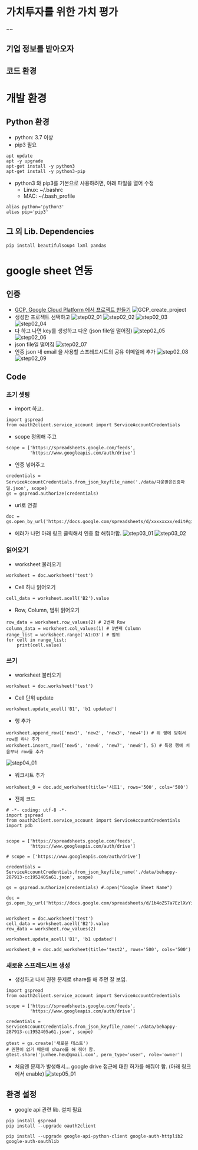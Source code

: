 # 가치투자를 위한 가치 평가
~~

## 기업 정보를 받아오자

## 코드 환경

# 개발 환경

## Python 환경
* python: 3.7 이상
* pip3 필요
~~~
apt update
apt -y upgrade
apt-get install -y python3
apt-get install -y python3-pip
~~~
* python3 와 pip3를 기본으로 사용하려면, 아래 파일을 열어 수정
    * Linux: ~/.bashrc 
    * MAC: ~/.bash_profile
~~~
alias python='python3'
alias pip='pip3'
~~~

## 그 외 Lib. Dependencies
~~~
pip install beautifulsoup4 lxml pandas 
~~~

# google sheet 연동
## 인증
* [GCP, Google Cloud Platform 에서 프로젝트 만들기](https://console.cloud.google.com/projectselector2/apis)
![GCP_create_project](./fig/gcp_create_project.png)
* 생성한 프로젝트 선택하고
![step02_01](./fig/step02-01.png)
![step02_02](./fig/step02-02.png)
![step02_03](./fig/step02-03.png)
![step02_04](./fig/step02-04.png)
* 다 하고 나면 key를 생성하고 다운 (json file일 떨어짐)
![step02_05](./fig/step02-05.png)
![step02_06](./fig/step02-06.png)
* json file일 떨어짐
![step02_07](./fig/step02-07.png)
* 인증 json 내 email 을 사용할 스프레드시트의 공유 이메일에 추가
![step02_08](./fig/step02-08.png)
![step02_09](./fig/step02-09.png)
## Code
### 초기 셋팅
* import 하고..
~~~
import gspread
from oauth2client.service_account import ServiceAccountCredentials
~~~
* scope 정의해 주고
~~~
scope = ['https://spreadsheets.google.com/feeds',
         'https://www.googleapis.com/auth/drive']
~~~
* 인증 넣어주고
~~~
credentials = ServiceAccountCredentials.from_json_keyfile_name('./data/다운받은인증파일.json', scope)
gs = gspread.authorize(credentials)
~~~
* url로 연결
~~~
doc = gs.open_by_url('https://docs.google.com/spreadsheets/d/xxxxxxxx/edit#gid=0')
~~~
* 에러가 나면 아래 링크 클릭해서 인증 함 해줘야함.
![step03_01](./fig/step03-01.png)
![step03_02](./fig/step03-02.png)

### 읽어오기
* worksheet 불러오기
~~~
worksheet = doc.worksheet('test')
~~~
* Cell 하나 읽어오기
~~~
cell_data = worksheet.acell('B2').value
~~~
* Row, Column, 범위 읽어오기
~~~
row_data = worksheet.row_values(2) # 2번째 Row
column_data = worksheet.col_values(1) # 1번째 Column
range_list = worksheet.range('A1:D3') # 범위
for cell in range_list:
    print(cell.value)
~~~

### 쓰기
* worksheet 불러오기
~~~
worksheet = doc.worksheet('test')
~~~
* Cell 단위 update
~~~
worksheet.update_acell('B1', 'b1 updated')
~~~
* 행 추가
~~~
worksheet.append_row(['new1', 'new2', 'new3', 'new4']) # 위 행에 맞춰서 row를 하나 추가
worksheet.insert_row(['new5', 'new6', 'new7', 'new8'], 5) # 특정 행에 처음부터 row를 추가
~~~
![step04_01](./fig/step04-01.png)
* 워크시트 추가
~~~
worksheet_0 = doc.add_worksheet(title='시트1', rows='500', cols='500')
~~~
* 전체 코드
~~~
# -*- coding: utf-8 -*-
import gspread
from oauth2client.service_account import ServiceAccountCredentials
import pdb


scope = ['https://spreadsheets.google.com/feeds',
         'https://www.googleapis.com/auth/drive']

# scope = ['https://www.googleapis.com/auth/drive']

credentials = ServiceAccountCredentials.from_json_keyfile_name('./data/behappy-287913-cc1952405a61.json', scope)

gs = gspread.authorize(credentials) #.open("Google Sheet Name")

doc = gs.open_by_url('https://docs.google.com/spreadsheets/d/1b4oZS7a7EzlXvYi2Xb8BJtJbboEIuteRs_wrM1yqdtg/edit#gid=0')


worksheet = doc.worksheet('test')
cell_data = worksheet.acell('B2').value
row_data = worksheet.row_values(2)

worksheet.update_acell('B1', 'b1 updated')

worksheet_0 = doc.add_worksheet(title='test2', rows='500', cols='500')
~~~

### 새로운 스프레드시트 생성
* 생성하고 나서 권한 문제로 share를 해 주면 잘 보임.
~~~
import gspread
from oauth2client.service_account import ServiceAccountCredentials

scope = ['https://spreadsheets.google.com/feeds',
         'https://www.googleapis.com/auth/drive']

credentials = ServiceAccountCredentials.from_json_keyfile_name('./data/behappy-287913-cc1952405a61.json', scope)

gtest = gs.create('새로운 테스트')
# 권한이 없기 때문에 share를 해 줘야 함.
gtest.share('junhee.heu@gmail.com', perm_type='user', role='owner')
~~~
* 처음엔 문제가 발생해서... google drive 접근에 대한 허가를 해줘야 함. (아래 링크에서 enable)
![step05_01](./fig/step05-01.png)

## 환경 설정
* google api 관련 lib. 설치 필요
~~~
pip install gspread
pip install --upgrade oauth2client

pip install --upgrade google-api-python-client google-auth-httplib2 google-auth-oauthlib
~~~


<!--
그림 추가
![ex_screenshot](./img/screenshot.png)

*single asterisks* - 기울임체
_single underscores_ - 기울임체
**double asterisks** - 굵은글씨체
__double underscores__ - 기울임체/굵은글씨체
***triple underscores*** - 기울임체/굵은글씨체
~~cancelline~~ - 취소줄

기본 테이블
| 이름   | 설명  | 나이 |
| ----- | ---- | --- |
| 김태완  | 아빠  | 40 |
| 임선영  | 엄마  | 30 |
| 김민수  | 아들  | 2  |

테이블 정렬
오른쪽 정렬
—-:
왼쪽 정렬
:—-
가운데 정렬
:—-:

| 이름   | 설명  | 나이 |
| :----- | ----: | :---: |
| 김태완  | 아빠  | 40 |
| 임선영  | 엄마  | 30 |
| 김민수  | 아들  | 2  |

링크
[taewan.kim](http://taewan.kim)

참조 링크
[구글][1]
[1]: http://www.google.com

각주
최근 스칼라는 매우 인기가 높은 언어이다.[^scala]
\[^scala]: 스칼라는 마틴 오더시크가 개발한 함수형 언어이다.
-->